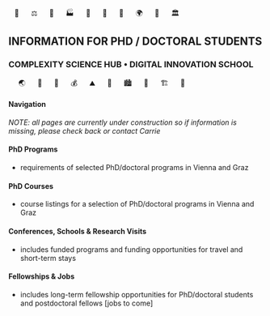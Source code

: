 <!-- phd program info pages created 13112023 for complexity science hub • digital school of innovation • crc -->
&nbsp;&nbsp;&nbsp;💊 &nbsp;&nbsp;&nbsp;&nbsp;&nbsp;⚖️  &nbsp;&nbsp;&nbsp;&nbsp;&nbsp;🦉  &nbsp;&nbsp;&nbsp;&nbsp;&nbsp;🏭  &nbsp;&nbsp;&nbsp;&nbsp;&nbsp;🐨  &nbsp;&nbsp;&nbsp;&nbsp;&nbsp;🚆  &nbsp;&nbsp;&nbsp;&nbsp;&nbsp;🌾  &nbsp;&nbsp;&nbsp;&nbsp;&nbsp;🌍  &nbsp;&nbsp;&nbsp;&nbsp;&nbsp;🐝  &nbsp;&nbsp;&nbsp;&nbsp;&nbsp;🏛️
## INFORMATION FOR PHD / DOCTORAL STUDENTS
### COMPLEXITY SCIENCE HUB • DIGITAL INNOVATION SCHOOL
&nbsp;&nbsp;&nbsp;&nbsp;&nbsp;🌏 &nbsp;&nbsp;&nbsp;&nbsp;&nbsp;🐖 &nbsp;&nbsp;&nbsp;&nbsp;&nbsp;🌴 &nbsp;&nbsp;&nbsp;&nbsp;&nbsp;💰 &nbsp;&nbsp;&nbsp;&nbsp;&nbsp;⛰️ &nbsp;&nbsp;&nbsp;&nbsp;&nbsp;🐞 &nbsp;&nbsp;&nbsp;&nbsp;&nbsp;🏙️ &nbsp;&nbsp;&nbsp;&nbsp;&nbsp;🐫 &nbsp;&nbsp;&nbsp;&nbsp;&nbsp;🏗️ &nbsp;&nbsp;&nbsp;&nbsp;&nbsp;🔫

#### Navigation
*NOTE: all pages are currently under construction so if information is missing, please check back or contact Carrie*

#### PhD Programs 
- requirements of selected PhD/doctoral programs in Vienna and Graz

#### PhD Courses
- course listings for a selection of PhD/doctoral programs in Vienna and Graz

#### Conferences, Schools & Research Visits
- includes funded programs and funding opportunities for travel and short-term stays

#### Fellowships & Jobs
- includes long-term fellowship opportunities for PhD/doctoral students and postdoctoral fellows \[jobs to come\]
